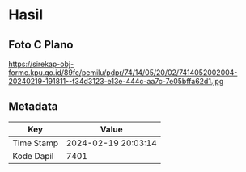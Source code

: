 # Hasil

## Foto C Plano

https://sirekap-obj-formc.kpu.go.id/89fc/pemilu/pdpr/74/14/05/20/02/7414052002004-20240219-191811--f34d3123-e13e-444c-aa7c-7e05bffa62d1.jpg


## Metadata

| Key        | Value               |
| ---------- | ------------------- |
| Time Stamp | 2024-02-19 20:03:14 |
| Kode Dapil | 7401                |




